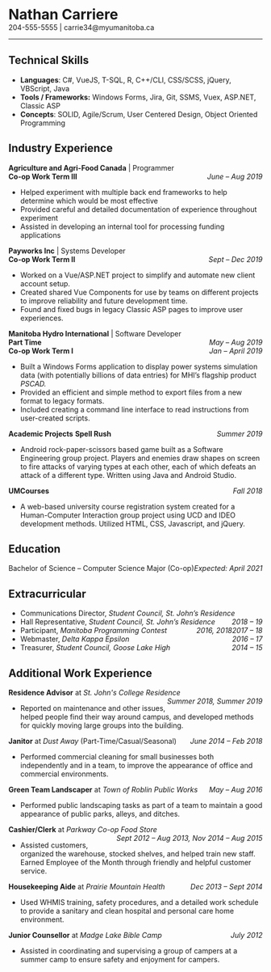 <h1 style="margin:0px; border-bottom:none;">Nathan Carriere</h1>  
204-555-5555 | carrie34<span>@myumanitoba.ca</span>

---

## **Technical Skills**

 - **Languages**: C#, VueJS, T-SQL, R, C++/CLI, CSS/SCSS, jQuery, VBScript, Java
 - **Tools / Frameworks:** Windows Forms, Jira, Git, SSMS, Vuex, ASP.NET, Classic ASP
 - **Concepts**: SOLID, Agile/Scrum, User Centered Design, Object Oriented Programming

## **Industry Experience**

**Agriculture and Agri-Food Canada** | Programmer <br/>
**Co-op Work Term III** <span style="float:right">_June – Aug 2019_</span>

 - Helped experiment with multiple back end frameworks to help determine which would be most effective
 - Provided careful and detailed documentation of experience throughout experiment 
 - Assisted in developing an internal tool for processing funding applications

**Payworks Inc** | Systems Developer <br/>
**Co-op Work Term II** <span style="float:right">_Sept – Dec 2019_</span> <br/>

 - Worked on a Vue/ASP.NET project to simplify and automate new client account setup.
 - Created shared Vue Components for use by teams on different projects to improve reliability and future development time.
 - Found and fixed bugs in legacy Classic ASP pages to improve user experiences.

**Manitoba Hydro International** | Software Developer <br/>
**Part Time** <span style="float:right">_May – Aug 2019_</span> <br/>
**Co-op Work Term I** <span style="float:right">_Jan – April 2019_</span> <br/>

 - Built a Windows Forms application to display power systems simulation data (with potentially billions of data entries) for MHI’s flagship product _PSCAD._
 - Provided an efficient and simple method to export files from a new format to legacy formats.
 - Included creating a command line interface to read instructions from user-created scripts.

**Academic Projects**
**Spell Rush** <span style="float:right">_Summer 2019_</span>

 - Android rock-paper-scissors based game built as a Software Engineering group project. Players and enemies draw shapes on screen to fire attacks of varying types at each other, each of which defeats an attack of a different type. Written using Java and Android Studio.

**UMCourses** <span style="float:right">_Fall 2018_</span>

 - A web-based university course registration system created for a Human-Computer Interaction group project using UCD and IDEO development methods. Utilized HTML, CSS, Javascript, and jQuery.

## **Education**

Bachelor of Science – Computer Science Major (Co-op)  <span style="float:right">_Expected: April 2021_</span>

## **Extracurricular**

 - Communications Director, _Student Council,_ _St. John’s Residence_ <span style="float:right">_2018 – 19_</span>
 - Hall Representative, _Student Council, St. John’s Residence_ <span style="float:right">_2017 – 18_</span>
 - Participant, _Manitoba Programming Contest_ <span style="float:right">_2016, 2018_</span>
 - Webmaster, _Delta Kappa Epsilon_ <span style="float:right">_2016 – 17_</span>
 - Treasurer, _Student Council, Goose Lake High_ <span style="float:right">_2014 – 15_</span>

## **Additional Work Experience**

**Residence Advisor**  at _St. John's College Residence_ <span style="float:right">_Summer 2018, Summer 2019_</span>

- Reported on maintenance and other issues, helped people find their way around campus, and developed methods for quickly moving large groups into the building.

**Janitor** at _Dust Away_ (Part-Time/Casual/Seasonal) <span style="float:right">_June 2014 – Feb 2018_</span>

- Performed commercial cleaning for small businesses both independently and in a team, to improve the appearance of office and commercial environments.

**Green Team Landscaper**  at _Town of Roblin Public Works_ <span style="float:right">_May – Aug 2016_</span>

- Performed public landscaping tasks as part of a team to maintain a good appearance of public parks, alleys, and ditches.

**Cashier/Clerk**  at _Parkway Co-op Food Store_ <span style="float:right">_Sept 2012 – Aug 2013, Nov 2014 – Aug 2015_</span>

- Assisted customers, organized the warehouse, stocked shelves, and helped train new staff. Earned Employee of the Month through friendly and helpful customer service.

**Housekeeping Aide** at _Prairie Mountain Health_ <span style="float:right">_Dec 2013 – Sept 2014_</span>

- Used WHMIS training, safety procedures, and a detailed work schedule to provide a sanitary and clean hospital and personal care home environment.

**Junior Counsellor**  at _Madge Lake Bible Camp_ <span style="float:right">_July 2012_</span>

- Assisted in coordinating and supervising a group of campers at a summer camp to ensure safety and enjoyment for campers.

